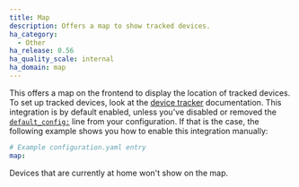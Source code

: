 ```yaml
---
title: Map
description: Offers a map to show tracked devices.
ha_category:
  - Other
ha_release: 0.56
ha_quality_scale: internal
ha_domain: map
---
```


This offers a map on the frontend to display the location of tracked devices. To set up tracked devices, look at the [device tracker](/integrations/device_tracker/) documentation. This integration is by default enabled, unless you've disabled or removed the [`default_config:`](https://www.home-assistant.io/integrations/default_config/) line from your configuration. If that is the case, the following example shows you how to enable this integration manually:

```yaml
# Example configuration.yaml entry
map:
```

<div class='note'>
Devices that are currently at home won't show on the map.
</div>
